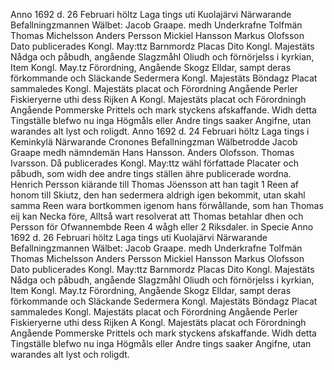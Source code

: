Anno 1692 d. 26 Februari
höltz Laga tings uti Kuolajärvi
Närwarande Befallningzmannen
Wälbet: Jacob Graape. medh Underkrafne
Tolfmän
Thomas Michelsson Anders Persson
Mickiel Hansson Markus Olofsson
Dato publicerades Kongl. May:ttz Barnmordz Placas
Dito Kongl. Majestäts Nådga och påbudh, angående
Slagzmåhl Oliudh och förnörjelss i kyrkian,
Item Kongl. May.tz Förordning, Angående Skogz
Elldar, sampt deras förkommande och
Släckande
Sedermera Kongl. Majestäts Böndagz Placat
sammaledes Kongl. Majestäts placat och Förordning
Angående Perler Fiskieryerne uthi dess Rijken
A Kongl. Majestäts placat och Förordningh
Angående Pommerske Prittels och mark
styckens afskaffande.
Widh detta Tingställe blefwo nu inga
Högmåls eller Andre tings saaker Angifne,
utan warandes alt lyst och roligdt.
Anno 1692 d. 24 Februari höltz
Laga tings i Keminkylä Närwarande
Cronones Befallningzman
Wälbetrodde Jacob Graape medh
nämndemän
Hans Hansson.
Anders Olofsson.
Thomas Ivarsson.
Då publicerades Kongl. May:ttz wähl författade
Placater och påbudh, som widh dee andre tings
ställen ähre publicerade wordna.
Henrich Persson kiärande till Thomas Jöensson
att han tagit 1 Reen af honom till Skiutz,
den han sedermera aldrigh igen bekommit,
utan skahl samma Reen wara bortkommen
igenom hans förwållande, som han Thomas
eij kan Necka före, Alltså wart resolverat
att Thomas betahlar dhen och Persson för
Ofwannembde Reen 4 wågh eller 2 Riksdaler.
in Specie
Anno 1692 d. 26 Februari
höltz Laga tings uti Kuolajärvi
Närwarande Befallningzmannen
Wälbet: Jacob Graape. medh Underkrafne
Tolfmän
Thomas Michelsson Anders Persson
Mickiel Hansson Markus Olofsson
Dato publicerades Kongl. May:ttz Barnmordz Placas
Dito Kongl. Majestäts Nådga och påbudh, angående
Slagzmåhl Oliudh och förnörjelss i kyrkian,
Item Kongl. May.tz Förordning, Angående Skogz
Elldar, sampt deras förkommande och
Släckande
Sedermera Kongl. Majestäts Böndagz Placat
sammaledes Kongl. Majestäts placat och Förordning
Angående Perler Fiskieryerne uthi dess Rijken
A Kongl. Majestäts placat och Förordningh
Angående Pommerske Prittels och mark
styckens afskaffande.
Widh detta Tingställe blefwo nu inga
Högmåls eller Andre tings saaker Angifne,
utan warandes alt lyst och roligdt.
